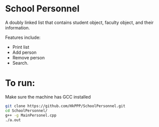 # School Personnel
A doubly linked list that contains student object, faculty object, and their information.

Features include:
- Print list
- Add person
- Remove person
- Search.

# To run:
Make sure the machine has GCC installed
```sh
git clone https://github.com/HkPPP/SchoolPersonnel.git
cd SchoolPersonnel/
g++ -g MainPersonel.cpp
./a.out
 ```
